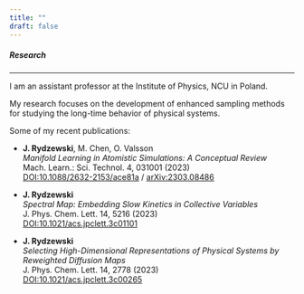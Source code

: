 ```yaml
---
title: ""
draft: false
---
```


##### Research
---

I am an assistant professor at the Institute of Physics, NCU in Poland.

My research focuses on the development of enhanced sampling methods for 
studying the long-time behavior of physical systems.

Some of my recent publications:
* __J. Rydzewski__, M. Chen, O. Valsson  
  *Manifold Learning in Atomistic Simulations: A Conceptual Review*  
  Mach. Learn.: Sci. Technol. 4, 031001 (2023)  
  [DOI:10.1088/2632-2153/ace81a](https://doi.org/10.1088/2632-2153/ace81a) /
  [arXiv:2303.08486](https://arxiv.org/abs/2303.08486)

* __J. Rydzewski__  
  *Spectral Map: Embedding Slow Kinetics in Collective Variables*  
  J. Phys. Chem. Lett. 14, 5216 (2023)  
  [DOI:10.1021/acs.jpclett.3c01101](https://doi.org/10.1021/acs.jpclett.3c01101)  

* __J. Rydzewski__  
  *Selecting High-Dimensional Representations of Physical Systems by Reweighted Diffusion Maps*  
  J. Phys. Chem. Lett. 14, 2778 (2023)  
  [DOI:10.1021/acs.jpclett.3c00265](https://doi.org/10.1021/acs.jpclett.3c00265)  
